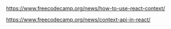 

https://www.freecodecamp.org/news/how-to-use-react-context/


https://www.freecodecamp.org/news/context-api-in-react/

